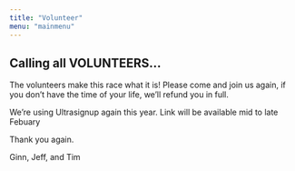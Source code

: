 ```yaml
---
title: "Volunteer"
menu: "mainmenu"
---
```


## Calling all VOLUNTEERS…
The volunteers make this race what it is!  Please come and join us again, if you don’t have the time of your life, we’ll refund you in full.

We’re using Ultrasignup again this year.  Link will be available mid to late Febuary  

Thank you again.

Ginn, Jeff, and Tim